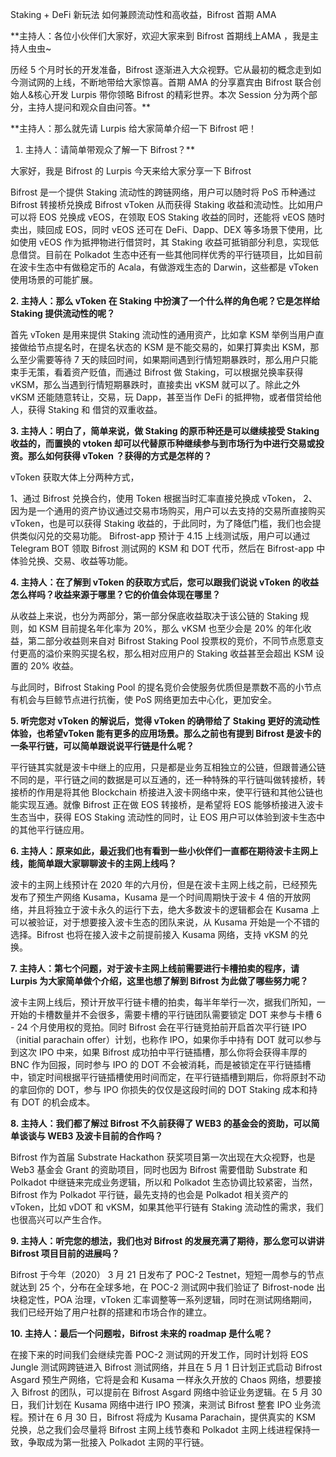 Staking + DeFi 新玩法 如何兼顾流动性和高收益，Bifrost 首期 AMA

**主持人：各位小伙伴们大家好，欢迎大家来到 Bifrost 首期线上AMA ，我是主持人虫虫~

历经 5 个月时长的开发准备，Bifrost 逐渐进入大众视野。它从最初的概念走到如今测试网的上线，不断地带给大家惊喜。首期 AMA 的分享嘉宾由 Bifrost 联合创始人&核心开发 Lurpis 带你领略 Bifrost 的精彩世界。本次 Session 分为两个部分，主持人提问和观众自由问答。**

**主持人：那么就先请 Lurpis 给大家简单介绍一下 Bifrost 吧！

1. 主持人：请简单带观众了解一下 Bifrost？**

大家好，我是 Bifrost 的 Lurpis 今天来给大家分享一下 Bifrost

Bifrost 是一个提供 Staking 流动性的跨链网络，用户可以随时将 PoS 币种通过 Bifrost 转接桥兑换成 Bifrost vToken 从而获得 Staking 收益和流动性。比如用户可以将 EOS 兑换成 vEOS，在领取 EOS Staking 收益的同时，还能将 vEOS 随时卖出，赎回成 EOS，同时 vEOS 还可在 DeFi、Dapp、DEX 等多场景下使用，比如使用 vEOS 作为抵押物进行借贷时，其 Staking 收益可抵销部分利息，实现低息借贷。目前在 Polkadot 生态中还有一些其他同样优秀的平行链项目，比如目前在波卡生态中有做稳定币的 Acala，有做游戏生态的 Darwin，这些都是 vToken 使用场景的可能扩展。

**2. 主持人：那么 vToken 在 Staking 中扮演了一个什么样的角色呢？它是怎样给 Staking 提供流动性的呢？**

首先 vToken 是用来提供 Staking 流动性的通用资产，比如拿 KSM 举例当用户直接做给节点提名时，在提名状态的 KSM 是不能交易的，如果打算卖出 KSM，那么至少需要等待 7 天的赎回时间，如果期间遇到行情短期暴跌时，那么用户只能束手无策，看着资产贬值，而通过 Bifrost 做 Staking，可以根据兑换率获得 vKSM，那么当遇到行情短期暴跌时，直接卖出 vKSM 就可以了。除此之外 vKSM 还能随意转让，交易，玩 Dapp，甚至当作 DeFi 的抵押物，或者借贷给他人，获得 Staking 和 借贷的双重收益。

**3. 主持人：明白了，简单来说，做 Staking 的原币种还是可以继续接受 Staking 收益的，而置换的 vtoken 却可以代替原币种继续参与到市场行为中进行交易或投资。那么如何获得 vToken ？获得的方式是怎样的？**

vToken 获取大体上分两种方式，

1、通过 Bifrost 兑换合约，使用 Token 根据当时汇率直接兑换成 vToken， 2、因为是一个通用的资产协议通过交易市场购买，用户可以去支持的交易所直接购买 vToken，也是可以获得 Staking 收益的，于此同时，为了降低门槛，我们也会提供类似闪兑的交易功能。 Bifrost-app 预计于 4.15 上线测试版，用户可以通过 Telegram BOT 领取 Bifrost 测试网的 KSM 和 DOT 代币，然后在 Bifrost-app 中体验兑换、交易、收益等功能。

**4. 主持人：在了解到 vToken 的获取方式后，您可以跟我们说说 vToken 的收益怎么样吗？收益来源于哪里？它的价值会体现在哪里？**

从收益上来说，也分为两部分，第一部分保底收益取决于该公链的 Staking 规则，如 KSM 目前提名年化率为 20%，那么 vKSM 也至少会是 20% 的年化收益，第二部分收益则来自对 Bifrost Staking Pool 投票权的竞价，不同节点愿意支付更高的溢价来购买提名权，那么相对应用户的 Staking 收益甚至会超出 KSM 设置的 20% 收益。

与此同时，Bifrost Staking Pool 的提名竞价会使服务优质但是票数不高的小节点有机会与巨鲸节点进行抗衡，使 PoS 网络更加去中心化，更加安全。

**5. 听完您对 vToken 的解说后，觉得 vToken 的确带给了 Staking 更好的流动性体验，也希望vToken 能有更多的应用场景。那么之前也有提到 Bifrost 是波卡的一条平行链，可以简单跟说说平行链是什么呢？**

平行链其实就是波卡中继上的应用，只是都是业务互相独立的公链，但跟普通公链不同的是，平行链之间的数据是可以互通的，还一种特殊的平行链叫做转接桥，转接桥的作用是将其他 Blockchain 桥接进入波卡网络中来，使平行链和其他公链也能实现互通。就像 Bifrost 正在做 EOS 转接桥，是希望将 EOS 能够桥接进入波卡生态当中，获得 EOS Staking 流动性的同时，让 EOS 用户可以体验到波卡生态中的其他平行链应用。

**6. 主持人：原来如此，最近我们也有看到一些小伙伴们一直都在期待波卡主网上线，能简单跟大家聊聊波卡的主网上线吗？**

波卡的主网上线预计在 2020 年的六月份，但是在波卡主网上线之前，已经预先发布了预生产网络 Kusama，Kusama 是一个时间周期快于波卡 4 倍的开放网络，并且将独立于波卡永久的运行下去，绝大多数波卡的逻辑都会在 Kusama 上可以被验证，对于想要接入波卡生态的团队来说，从 Kusama 开始是一个不错的选择。Bifrost 也将在接入波卡之前提前接入 Kusama 网络，支持  vKSM 的兑换。

**7. 主持人：第七个问题，对于波卡主网上线前需要进行卡槽拍卖的程序，请 Lurpis 为大家简单做个介绍，这里也想了解到 Bifrost 为此做了哪些努力呢？**

波卡主网上线后，预计开放平行链卡槽的拍卖，每半年举行一次，据我们所知，一开始的卡槽数量并不会很多，需要卡槽的平行链团队需要锁定 DOT 来参与卡槽 6 - 24 个月使用权的竞拍。同时 Bifrost 会在平行链竞拍前开启首次平行链 IPO（initial parachain offer）计划，也称作 IPO，如果你手中持有 DOT 就可以参与到这次 IPO 中来，如果 Bifrost 成功拍中平行链插槽，那么你将会获得丰厚的 BNC 作为回报，同时参与 IPO 的 DOT 不会被消耗，而是被锁定在平行链插槽中，锁定时间根据平行链插槽使用时间而定，在平行链插槽到期后，你将原封不动的拿回你的 DOT，参与 IPO 你损失的仅仅是这段时间的 DOT Staking 成本和持有 DOT 的机会成本。

**8. 主持人：我们都了解过 Bifrost 不久前获得了 WEB3 的基金会的资助，可以简单谈谈与 WEB3 及波卡目前的合作吗？**

Bifrost 作为首届 Substrate Hackathon 获奖项目第一次出现在大众视野，也是 Web3 基金会 Grant 的资助项目，同时也因为 Bifrost 需要借助 Substrate 和 Polkadot 中继链来完成业务逻辑，所以和 Polkadot 生态协调比较紧密，当然，Bifrost 作为 Polkadot 平行链，最先支持的也会是 Polkadot 相关资产的 vToken，比如 vDOT 和 vKSM，如果其他平行链有 Staking 流动性的需求，我们也很高兴可以产生合作。

**9. 主持人：听完您的想法，我们也对 Bifrost 的发展充满了期待，那么您可以讲讲 Bifrost 项目目前的进展吗？**

Bifrost 于今年（2020） 3 月 21 日发布了 POC-2 Testnet，短短一周参与的节点就达到 25 个，分布在全球多地，在 POC-2 测试网中我们验证了 Bifrost-node 出块稳定性，POA 治理，vToken 汇率调整等一系列逻辑，同时在测试网络期间，我们已经开始了用户社群的搭建和市场合作的建立。

**10. 主持人：最后一个问题啦，Bifrost 未来的 roadmap 是什么呢？**

在接下来的时间我们会继续完善 POC-2 测试网的开发工作，同时计划将 EOS Jungle 测试网跨链进入 Bifrost 测试网络，并且在 5 月 1 日计划正式启动 Bifrost Asgard 预生产网络，它将是会和 Kusama 一样永久开放的 Chaos 网络，想要接入 Bifrost 的团队，可以提前在 Bifrost Asgard 网络中验证业务逻辑。在 5 月 30 日，我们计划在 Kusama 网络中进行 IPO 预演，来测试 Bifrost 整套 IPO 业务流程。预计在 6 月 30 日，Bifrost 将成为 Kusama Parachain，提供真实的 KSM 兑换，总之我们会尽量将 Bifrost 主网上线节奏和 Polkadot 主网上线进程保持一致，争取成为第一批接入 Polkadot 主网的平行链。